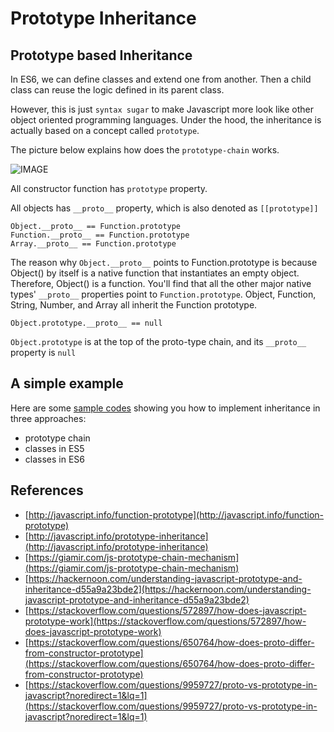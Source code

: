 # Prototype Inheritance

## Prototype based Inheritance

In ES6, we can define classes and extend one from another. Then a child class can reuse the logic defined in its parent class.

However, this is just `syntax sugar` to make Javascript more look like other object oriented programming languages. Under the hood, the inheritance is actually based on a concept called `prototype`.

The picture below explains how does the `prototype-chain` works.

![IMAGE](https://i.stack.imgur.com/KFzI3.png)

All constructor function has `prototype` property.

All objects has `__proto__` property, which is also denoted as `[[prototype]]`

```text
Object.__proto__ == Function.prototype
Function.__proto__ == Function.prototype
Array.__proto__ == Function.prototype
```

The reason why `Object.__proto__` points to Function.prototype is because Object\(\) by itself is a native function that instantiates an empty object. Therefore, Object\(\) is a function. You'll find that all the other major native types' `__proto__` properties point to `Function.prototype`. Object, Function, String, Number, and Array all inherit the Function prototype.

```text
Object.prototype.__proto__ == null
```

`Object.prototype` is at the top of the proto-type chain, and its `__proto__` property is `null`

## A simple example

Here are some [sample codes](https://github.com/thoughtworks-jumpstart/prototype_examples.git) showing you how to implement inheritance in three approaches:

* prototype chain
* classes in ES5
* classes in ES6

## References

* [http://javascript.info/function-prototype](http://javascript.info/function-prototype)
* [http://javascript.info/prototype-inheritance](http://javascript.info/prototype-inheritance)
* [https://giamir.com/js-prototype-chain-mechanism](https://giamir.com/js-prototype-chain-mechanism)
* [https://hackernoon.com/understanding-javascript-prototype-and-inheritance-d55a9a23bde2](https://hackernoon.com/understanding-javascript-prototype-and-inheritance-d55a9a23bde2)
* [https://stackoverflow.com/questions/572897/how-does-javascript-prototype-work](https://stackoverflow.com/questions/572897/how-does-javascript-prototype-work)
* [https://stackoverflow.com/questions/650764/how-does-proto-differ-from-constructor-prototype](https://stackoverflow.com/questions/650764/how-does-proto-differ-from-constructor-prototype)
* [https://stackoverflow.com/questions/9959727/proto-vs-prototype-in-javascript?noredirect=1&lq=1](https://stackoverflow.com/questions/9959727/proto-vs-prototype-in-javascript?noredirect=1&lq=1)

